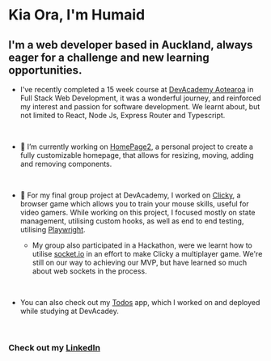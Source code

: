 # Kia Ora, I'm Humaid

## I'm a web developer based in Auckland, always eager for a challenge and new learning opportunities. 


- I've recently completed a 15 week course at [DevAcademy Aotearoa](https://devacademy.co.nz/course-details/) in Full Stack Web Development, it was a wonderful journey, and reinforced my interest and passion for software development. We learnt about, but not limited to React, Node Js, Express Router and Typescript.

</br>

- 🔭 I’m currently working on [HomePage2](https://github.com/humaid-memee/HomePage2), a personal project to create a fully customizable homepage, that allows for resizing, moving, adding and removing components.

</br>

 - 👯 For my final group project at DevAcademy, I worked on [Clicky](https://github.com/humaid-memee/clicky), a browser game which allows you to train your mouse skills, useful for video gamers. While working on this project, I focused mostly on state management, utilising custom hooks, as well as end to end testing, utilising [Playwright](https://playwright.dev/).

   - My group also participated in a Hackathon, were we learnt how to utilise [socket.io](https://socket.io/) in an effort to make Clicky a multiplayer game. We're still on our way to achieving our MVP, but have learned so much about web sockets in the process.

</br>

- You can also check out my [Todos](https://humaid-todos.devacademy.nz/) app, which I worked on and deployed while studying at DevAcadey.

</br>

### Check out my [LinkedIn](https://www.linkedin.com/in/humaid-memee-66274a268/)

<!--
**humaid-memee/humaid-memee** is a ✨ _special_ ✨ repository because its `README.md` (this file) appears on your GitHub profile.

Here are some ideas to get you started:

- 🔭 I’m currently working on ...
- 🌱 I’m currently learning ...
- 👯 I’m looking to collaborate on ...
- 🤔 I’m looking for help with ...
- 💬 Ask me about ...
- 📫 How to reach me: ...
- 😄 Pronouns: ...
- ⚡ Fun fact: ...
-->
